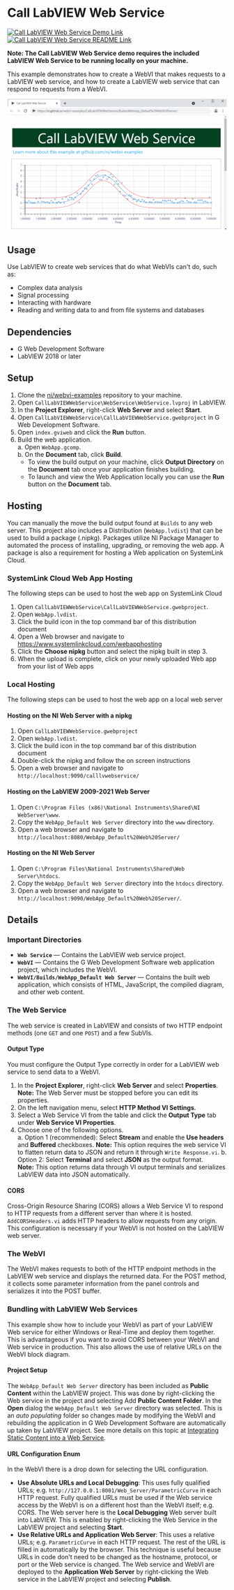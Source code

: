 # Call LabVIEW Web Service

[![Call LabVIEW Web Service Demo Link](https://img.shields.io/badge/Details-Demo_Link-green.svg)](https://ni.github.io/webvi-examples/ProgrammingWebVIs/CallLabVIEWWebService/Builds/WebApp_Default%20Web%20Server/)
[![Call LabVIEW Web Service README Link](https://img.shields.io/badge/Details-README_Link-orange.svg)]()

__Note: The Call LabVIEW Web Service demo requires the included LabVIEW Web Service to be running locally on your machine.__

This example demonstrates how to create a WebVI that makes requests to a LabVIEW web service, and how to create a LabVIEW web service that can respond to requests from a WebVI.

![Screenshot of Demo](readme_files/Screenshot.gif)

## Usage

Use LabVIEW to create web services that do what WebVIs can't do, such as:

- Complex data analysis
- Signal processing
- Interacting with hardware
- Reading and writing data to and from file systems and databases

## Dependencies

- G Web Development Software
- LabVIEW 2018 or later

## Setup

1. Clone the [ni/webvi-examples](https://github.com/ni/webvi-examples) repository to your machine.
2. Open `CallLabVIEWWebService\WebService\WebService.lvproj` in LabVIEW.
3. In the **Project Explorer**, right-click **Web Server** and select **Start**.
4. Open `CallLabVIEWWebService\CallLabVIEWWebService.gwebproject` in G Web Development Software.
5. Open `index.gviweb` and click the **Run** button.
6. Build the web application.  
  a. Open `WebApp.gcomp`.  
  b. On the **Document** tab, click **Build**.
    - To view the build output on your machine, click **Output Directory** on the **Document** tab once your application finishes building.
    - To launch and view the Web Application locally you can use the **Run** button on the **Document** tab.

## Hosting

You can manually the move the build output found at `Builds` to any web server. This project also includes a Distribution (`WebApp.lvdist`) that can be used to build a package (.nipkg). Packages utilize NI Package Manager to automated the process of installing, upgrading, or removing the web app. A package is also a requirement for hosting a Web application on SystemLink Cloud.

### SystemLink Cloud Web App Hosting

The following steps can be used to host the web app on SystemLink Cloud

1. Open `CallLabVIEWWebService\CallLabVIEWWebService.gwebproject`.
2. Open `WebApp.lvdist`.
3. Click the build icon in the top command bar of this distribution document
4. Open a Web browser and navigate to https://www.systemlinkcloud.com/webapphosting
5. Click the **Choose nipkg** button and select the nipkg built in step 3.
6. When the upload is complete, click on your newly uploaded Web app from your list of Web apps

### Local Hosting

The following steps can be used to host the web app on a local web server

#### Hosting on the NI Web Server with a nipkg

1. Open `CallLabVIEWWebService.gwebproject`
2. Open `WebApp.lvdist`.
3. Click the build icon in the top command bar of this distribution document
4. Double-click the nipkg and follow the on screen instructions
5. Open a web browser and navigate to `http://localhost:9090/calllvwebservice/`

#### Hosting on the LabVIEW 2009-2021 Web Server

1. Open `C:\Program Files (x86)\National Instruments\Shared\NI WebServer\www`.
2. Copy the `WebApp_Default Web Server` directory into the `www` directory.
3. Open a web browser and navigate to `http://localhost:8080/WebApp_Default%20Web%20Server/`

#### Hosting on the NI Web Server

1. Open `C:\Program Files\National Instruments\Shared\Web Server\htdocs`.
2. Copy the `WebApp_Default Web Server` directory into the `htdocs` directory.
3. Open a web browser and navigate to `http://localhost:9090/WebApp_Default%20Web%20Server/`.

## Details

### Important Directories

- **`Web Service`** &mdash; Contains the LabVIEW web service project.
- **`WebVI`** &mdash; Contains the G Web Development Software web application project, which includes the WebVI.
- **`WebVI/Builds/WebApp_Default Web Server`** &mdash; Contains the built web application, which consists of HTML, JavaScript, the compiled diagram, and other web content.

### The Web Service

The web service is created in LabVIEW and consists of two HTTP endpoint methods (one `GET` and one `POST`) and a few SubVIs.

#### Output Type

You must configure the Output Type correctly in order for a LabVIEW web service to send data to a WebVI.

1. In the **Project Explorer**, right-click **Web Server** and select **Properties**.
**Note:** The Web Server must be stopped before you can edit its properties.
2. On the left navigation menu, select **HTTP Method VI Settings**.
3. Select a Web Service VI from the table and click the **Output Type** tab under **Web Service VI Properties**.
4. Choose one of the following options.  
  a. Option 1 (recommended): Select **Stream** and enable the **Use headers** and **Buffered** checkboxes.
**Note:** This option requires the web service VI to flatten return data to JSON and return it through `Write Response.vi`.
  b. Option 2: Select **Terminal** and select **JSON** as the output format.  
**Note:** This option returns data through VI output terminals and serializes LabVIEW data into JSON automatically.

#### CORS

Cross-Origin Resource Sharing (CORS) allows a Web Service VI to respond to HTTP requests from a different server than where it is hosted. `AddCORSHeaders.vi` adds HTTP headers to allow requests from any origin. This configuration is necessary if your WebVI is not hosted on the LabVIEW web server.

### The WebVI

The WebVI makes requests to both of the HTTP endpoint methods in the LabVIEW web service and displays the returned data. For the POST method, it collects some parameter information from the panel controls and serializes it into the POST buffer.

### Bundling with LabVIEW Web Services

This example show how to include your WebVI as part of your LabVIEW Web service for either Windows or Real-Time and deploy them together. This is advantageous if you want to avoid CORS between your WebVI and Web service in production. This also allows the use of relative URLs on the WebVI block diagram.

#### Project Setup

The `WebApp_Default Web Server` directory has been included as **Public Content** within the LabVIEW project. This was done by right-clicking the Web service in the project and selecting Add **Public Content Folder**. In the **Open** dialog the `WebApp_Default Web Server` directory was selected. This is an *auto populating* folder so changes made by modifying the WebVI and rebuilding the application in G Web Development Software are automatically up taken by LabVIEW project. See more details on this topic at [Integrating Static Content into a Web Service](http://zone.ni.com/reference/en-XX/help/371361N-01/lvhowto/ws_static_content/).

#### URL Configuration Enum

In the WebVI there is a drop down for selecting the URL configuration.

- **Use Absolute URLs and Local Debugging**: This uses fully qualified URLs; e.g. `http://127.0.0.1:8001/Web_Server/ParametricCurve` in each HTTP request. Fully qualified URLs must be used if the Web service access by the WebVI is on a different host than the WebVI itself; e.g. CORS. The Web server here is the **Local Debugging** Web server built into LabVIEW. This is enabled by right-clicking the Web Service in the LabVIEW project and selecting **Start**.
- **Use Relative URLs and Application Web Server**: This uses a relative URLs; e.g. `ParametricCurve` in each HTTP request. The rest of the URL is filled in automatically by the browser. This technique is useful because URLs in code don't need to be changed as the hostname, protocol, or port or the Web service is changed. The Web service and WebVI are deployed to the **Application Web Server** by right-clicking the Web service in the LabVIEW project and selecting **Publish**.
